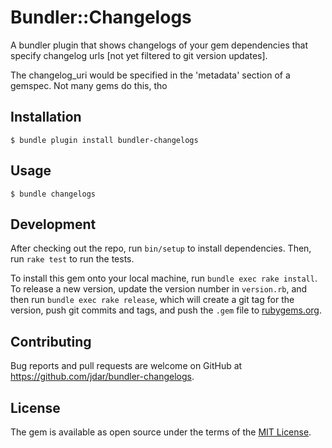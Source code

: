 # Bundler::Changelogs

A bundler plugin that shows changelogs of your gem dependencies that specify changelog urls [not yet filtered to git version updates].

The changelog_uri would be specified in the 'metadata' section of a gemspec. Not many gems do this, tho

## Installation

    $ bundle plugin install bundler-changelogs

## Usage

    $ bundle changelogs

## Development

After checking out the repo, run `bin/setup` to install dependencies. Then, run `rake test` to run the tests. 

To install this gem onto your local machine, run `bundle exec rake install`. To release a new version, update the version number in `version.rb`, and then run `bundle exec rake release`, which will create a git tag for the version, push git commits and tags, and push the `.gem` file to [rubygems.org](https://rubygems.org).

## Contributing

Bug reports and pull requests are welcome on GitHub at https://github.com/jdar/bundler-changelogs.

## License

The gem is available as open source under the terms of the [MIT License](https://opensource.org/licenses/MIT).
